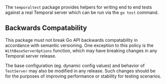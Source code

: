 The `temporaltest` package provides helpers for writing end to end tests against a real Temporal server which can be run via the `go test` command.

## Backwards Compatability

This package must not break Go API backwards compatability in accordance with semantic versioning. One exception to this policy is the `WithBaseServerOptions` function, which may have breaking changes in any Temporal server release.

The base configuration (eg. dynamic config values) and behavior of `TestServer` may also be modified in any release. Such changes should be for the purposes of improving performance or stability for testing scenarios.
